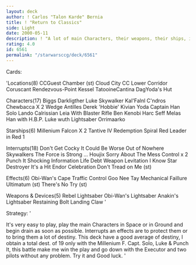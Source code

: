 ```yaml
---
layout: deck
author: ! Carlos "Talon Karde" Bernia
title: ! "Return to Classics"
side: Light
date: 2000-05-11
description: ! "A lot of main Characters, their weapons, their ships, interruputs and a few sites. The Characters of ligth side are very powerful well used."
rating: 4.0
id: 6561
permalink: "/starwarsccg/deck/6561"
---
```

Cards: 

'Locations(8)
CCGuest Chamber (st)
Cloud City
CC Lower Corridor
Coruscant
Rendezvous-Point
Kessel
TatooineCantina
DagYoda's Hut

Characters(17)
Biggs Darkligther
Luke Skywalker
Kal'Falnl C'ndros
Chewbacca X 2
Wedge Antilles
Derek 'Hobbie' Kivian
Yoda
Captain Han Solo
Lando Calrissian
Leia With Blaster Rifle
Ben Kenobi
Harc Seff
Melas
Han with H.B.P.
Luke wuth Lightsaber
Orrimaarko

Starships(6)
Millenium Falcon X 2
Tantive IV
Redemption
Spiral
Red Leader in Red 1

Interrupts(18)
Don't Get Cocky
It Could Be Worse
Out of Nowhere
Skywalkers
The Force is Strong ...
Houjix
Sorry About The Mess
Control x 2
Punch It
Shocking Information
Life Debt
Weapon Levitation
I Know
Star Destroyer
It's a Hit
Endor Celebration
Don't Tread on Me (st)

Effects(6)
Obi-Wan's Cape
Traffic Control
Goo Nee Tay
Mechanical Faillure
Ultimatum (st)
There's No Try (st)

Weapons & Devices(5)
Rebel Lightsaber
Obi-Wan's Lightsaber
Anakin's Lightsaber
Restaining Bolt
Landing Claw
'

Strategy: '

It's very easy to play, play the main Characters in Space or in Ground and begin drain as soon as possible. Interrupts an effects are to protect them or to bring them a lot of destiny. This deck have a good average of destiny, I obtain a total dest. of 19 only with the Millenium F. Capt. Solo, Luke & Punch It, this battle make me win the play and go down with the Executor and two pilots without any problem.
Try it and Good luck.  '
